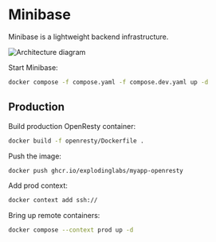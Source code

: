 # Minibase

Minibase is a lightweight backend infrastructure.

<img alt="Architecture diagram" src="https://github.com/explodinglabs/minibase/blob/main/architecture.png?raw=true" />

Start Minibase:

```sh
docker compose -f compose.yaml -f compose.dev.yaml up -d
```

## Production

Build production OpenResty container:

```sh
docker build -f openresty/Dockerfile .
```

Push the image:

```sh
docker push ghcr.io/explodinglabs/myapp-openresty
```

Add prod context:

```sh
docker context add ssh://
```

Bring up remote containers:

```sh
docker compose --context prod up -d
```
